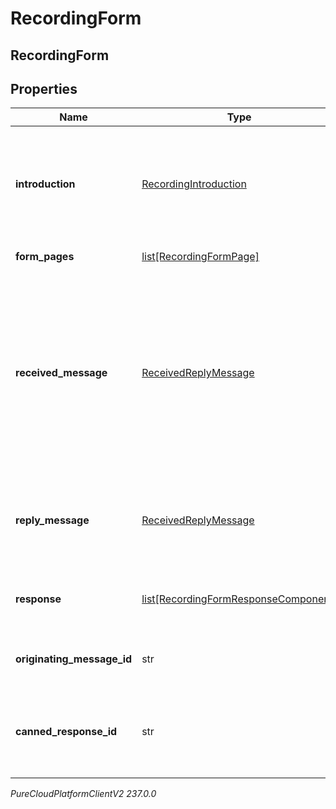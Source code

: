 # RecordingForm

## RecordingForm

## Properties

|Name | Type | Description | Notes|
|------------ | ------------- | ------------- | -------------|
| **introduction** | [RecordingIntroduction](RecordingIntroduction) | The introduction component, used to give an intro into what the form entails. | [optional] |
| **form_pages** | [list[RecordingFormPage]](RecordingFormPage) | Form pages. | [optional] |
| **received_message** | [ReceivedReplyMessage](ReceivedReplyMessage) | Defines the initial prompt message structure containing title and subtitle fields that are displayed to the end user when a form requires completion. | [optional] |
| **reply_message** | [ReceivedReplyMessage](ReceivedReplyMessage) | The reply message after the user has filled out the form received. | [optional] |
| **response** | [list[RecordingFormResponseComponent]](RecordingFormResponseComponent) | Content of the payload included in the Form response. | [optional] |
| **originating_message_id** | str | Reference to the id of the original message. | [optional] |
| **canned_response_id** | str | The id of the canned response which was used to create the form. | [optional] |



_PureCloudPlatformClientV2 237.0.0_
